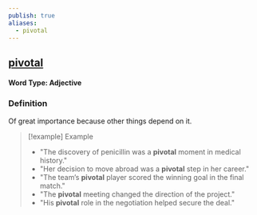 ```yaml
---
publish: true
aliases:
  - pivotal
---
```


## [pivotal](https://dictionary.cambridge.org/dictionary/english/pivotal)
#### Word Type: Adjective

### Definition
Of great importance because other things depend on it.

> [!example] Example
> 
> - "The discovery of penicillin was a **pivotal** moment in medical history."
> - "Her decision to move abroad was a **pivotal** step in her career."
> - "The team’s **pivotal** player scored the winning goal in the final match."
> - "The **pivotal** meeting changed the direction of the project."
> - "His **pivotal** role in the negotiation helped secure the deal."